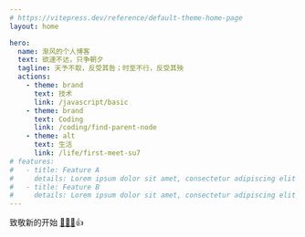 ```yaml
---
# https://vitepress.dev/reference/default-theme-home-page
layout: home

hero:
  name: 渐风的个人博客
  text: 欲速不达，只争朝夕
  tagline: 天予不取，反受其咎；时至不行，反受其殃
  actions:
    - theme: brand
      text: 技术
      link: /javascript/basic
    - theme: brand
      text: Coding
      link: /coding/find-parent-node
    - theme: alt
      text: 生活
      link: /life/first-meet-su7
# features:
#   - title: Feature A
#     details: Lorem ipsum dolor sit amet, consectetur adipiscing elit
#   - title: Feature B
#     details: Lorem ipsum dolor sit amet, consectetur adipiscing elit
---
```


致敬新的开始
<a :class="$style.interview" href="https://www.hjfrun.com/interview/" target="_blank" rel="noreferrer">🫡🫡🫡</a>👍

<style module>
.interview {
  text-decoration: none !important;
}

</style>
